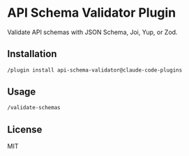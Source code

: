 # API Schema Validator Plugin

Validate API schemas with JSON Schema, Joi, Yup, or Zod.

## Installation

```bash
/plugin install api-schema-validator@claude-code-plugins
```

## Usage

```bash
/validate-schemas
```

## License

MIT
